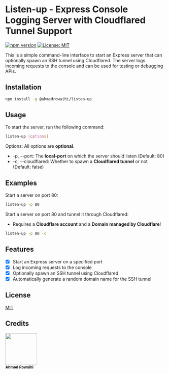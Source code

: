 # Listen-up - Express Console Logging Server with Cloudflared Tunnel Support

[![npm version](https://badge.fury.io/js/%40ahmedrowaihi%2Flisten-up.svg)](https://badge.fury.io/js/%40ahmedrowaihi%2Flisten-up) [![License: MIT](https://img.shields.io/badge/License-MIT-yellow.svg)](https://opensource.org/licenses/MIT)

This is a simple command-line interface to start an Express server that can optionally spawn an SSH tunnel using Cloudflared. The server logs incoming requests to the console and can be used for testing or debugging APIs.

## Installation

```bash
npm install -g @ahmedrowaihi/listen-up
```

## Usage

To start the server, run the following command:

```bash
listen-up [options]
```

Options: All options are **optional**.

- -p, --port: The **local-port** on which the server should listen (Default: 80)
- -c, --cloudflared: Whether to spawn a **Cloudflared tunnel** or not (Default: false)

## Examples

Start a server on port 80:

```bash
listen-up -p 80
```

Start a server on port 80 and tunnel it through Cloudflared:

- Requires a **Cloudflare account** and a **Domain managed by Cloudflare**!

```bash
listen-up -p 80 -c
```

## Features

- [x] Start an Express server on a specified port
- [x] Log incoming requests to the console
- [x] Optionally spawn an SSH tunnel using Cloudflared
- [x] Automatically generate a random domain name for the SSH tunnel

## License

[MIT](https://opensource.org/license/mit/)

## Credits

[ <img src="https://avatars.githubusercontent.com/u/67356781?v=4" width="100px;"/><br /><sub><b>Ahmed Rowaihi</b></sub> ](https://github.com/ahmedrowaihi)
